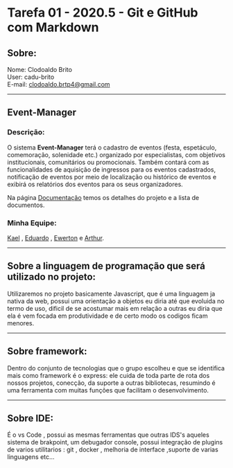 # Tarefa 01 - 2020.5 - Git e GitHub com Markdown 
## Sobre:
Nome:  Clodoaldo Brito  
User: cadu-brito  
E-mail: clodoaldo.brtp4@gmail.com



---
## Event-Manager
### Descrição:
  
O sistema **Event-Manager** terá o cadastro de eventos (festa, espetáculo, comemoração, solenidade etc.) organizado por especialistas, com objetivos institucionais, comunitários ou promocionais. Também contará com as funcionalidades de aquisição de ingressos para os eventos cadastrados, notificação de eventos por meio de localização ou histórico de eventos e exibirá os relatórios dos eventos para os seus organizadores.

Na página [Documentação](docs/docs.md) temos os detalhes do projeto e a lista de documentos.

### Minha Equipe:
[Kael](https://github.com/kaelsilva) , [Eduardo](https://github.com/eduviictor) , [Ewerton](https://github.com/Ewertonslv) e [Arthur](https://github.com/arthurmdros).

---

## Sobre a linguagem de programação que será utilizado no projeto:  
Utilizaremos no projeto basicamente Javascript, que é uma linguagem ja nativa da web, possui uma orientação a objetos eu diria até que evoluida no termo de uso, dificil de se acostumar mais em relação a outras eu diria que ela é vem focada em produtividade e de certo modo os codigos ficam menores.

---
## Sobre framework:
Dentro do conjunto de tecnologias que o grupo escolheu e que se identifica mais como framework é o express: ele cuida de toda parte de rota dos nossos projetos, conecção, da suporte a outras bibliotecas, resumindo é uma ferramenta com muitas funções que facilitam o desenvolvimento. 

---
## Sobre IDE:
É o vs Code , possui as mesmas ferramentas que outras IDS's aqueles sistema de brakpoint, um debugador console, possui integração de plugins de varios utilitarios : git , docker , melhoria de interface ,suporte de varias linguagens etc...